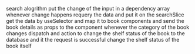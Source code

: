 search alogrithm
put the change of the input in a dependency array
whenever change happens requery the data and put it on the searchSlice
get the data by useSelector and map it to book components and send the book details as props to the component
whenever the category of the book changes dispatch and action to change the shelf status of the book to the database and it the request is successful change the shelf status of the book
itself
